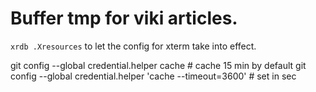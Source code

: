 # Buffer tmp for viki articles.


`xrdb .Xresources` to let the config for xterm take into effect.

git config --global credential.helper cache # cache 15 min by default
git config --global credential.helper 'cache --timeout=3600' # set in sec
